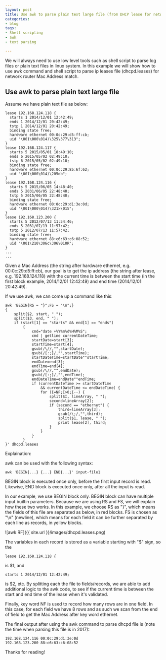 ```yaml
---
layout: post
title: Use awk to parse plain text large file (from DHCP lease for network IP address lookup) 
categories:
- blog
tags:
- Shell scripting
- awk
- text parsing

---
```


We will always need to use low level tools such as shell script to parse log files or plain text files in linux system. In this example we will show how to use awk command and shell script to parse ip leases file (dhcpd.leases) for network router Mac Address match. 

## Use awk to parse plain text large file 

Assume we have plain text file as below:

```
lease 192.168.124.118 {
  starts 1 2014/12/01 12:42:49;
  ends 1 2014/12/01 20:42:49;
  tstp 1 2014/12/01 20:42:49;
  binding state free;
  hardware ethernet 00:0c:29:d5:ff:cb;
  uid "\001\000\014)\325\377\313";
}
lease 192.168.124.117 {
  starts 5 2015/05/01 18:49:10;
  ends 6 2015/05/02 02:49:10;
  tstp 6 2015/05/02 02:49:10;
  binding state free;
  hardware ethernet 00:0c:29:85:6f:62;
  uid "\001\000\014)\205ob";
}
lease 192.168.124.116 {
  starts 5 2015/06/05 14:48:40;
  ends 5 2031/06/05 22:48:40;
  tstp 5 2015/06/05 22:48:40;
  binding state free;
  hardware ethernet 00:0c:29:d1:3e:0d;
  uid "\001\000\014)\321>\015";
}
lease 192.168.123.200 {
  starts 5 2012/07/13 11:54:46;
  ends 5 2031/07/13 11:57:42;
  tstp 5 2012/07/13 11:57:42;
  binding state free;
  hardware ethernet 88:c6:63:c6:08:52;
  uid "\001\210\306c\306\010R";
}
...
...
```

Given a Mac Address (the string after hardware ethernet, e.g. 00:0c:29:d5:ff:cb), our goal is to get the ip address (the string after lease, e.g. 192.168.124.118) with the current time is between the start time (in the first block example, 2014/12/01 12:42:49) and end time (2014/12/01 20:42:49). 

If we use awk, we can come up a command like this:

```
awk 'BEGIN{RS = "}";FS = "\n";}
{
    split($2, start, " ");
    split($3, end, " ");
    if (start[1] == "starts" && end[1] == "ends")
        {
            cmd="date +%Y%m%d%H%M%S";
            cmd | getline currentDateTime;
            startDate=start[3];
            startTime=start[4];
            gsub(/\//,"",startDate);
            gsub(/[:;]/,"",startTime);
            startDateTime=startDate""startTime;
            endDate=end[3];
            endTime=end[4];
            gsub(/\//,"",endDate);
            gsub(/[:;]/,"",endTime);
            endDateTime=endDate""endTime;
            if (currentDateTime >= startDateTime
                && currentDateTime <= endDateTime) {
                for (I=NF;I>0;I--) {
                    split($I, lineArray, " ");
                    second=lineArray[2];
                    if (second == "ethernet") {
                        third=lineArray[3];
                        gsub(/\;/,"",third);
                        split($1, lease, " ");
                        print lease[2], third;
                    }
                }
            }
        }
}' dhcpd.leases
```

Explaination:

awk can be used with the following syntax:

```
awk 'BEGIN{...} {...} END{...}' input-file1
```

BEGIN block is executed once only, before the first input record is read. Likewise, END block is executed once only, after all the input is read.

In our example, we use BEGIN block only. BEGIN block can have multiple input builtin parameters. Because we are using RS and FS, we will explain how these two works. In this example, we choose RS as "}", which means the fields of this file are separated as below, in red blocks. FS is chosen as "\n" (newline), which means for each field it can be further separated by each line as records, in yellow blocks.

![awk RF]({{ site.url }}/images/dhcpd.leases.png)

The variables in each record is stored as a variable starting with "$" sign, so the 

```
lease 192.168.124.118 {
```
is $1, and 

```
starts 1 2014/12/01 12:42:49;
```
is $2, etc. By splitting each the file to fields/records, we are able to add additional logic to the awk code, to see if the current time is between the start and end time of the lease when it's validated.

Finally, key word NF is used to record how many rows are in one field. In this case, for each field we have 8 rows and as such we scan from the end of field to get the Mac Address after key word ethernet. 

The final output after using the awk command to parse dhcpd file is (note the time when parsing this file is in 2017):

```
192.168.124.116 00:0c:29:d1:3e:0d
192.168.123.200 88:c6:63:c6:08:52
```

Thanks for reading!
